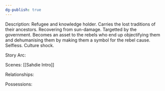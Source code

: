 ```yaml
---
dg-publish: true
---
```

Description:
Refugee and knowledge holder. Carries the lost traditions of their ancestors. Recovering from sun-damage. Targetted by the government. Becomes an asset to the rebels who end up objectifying them and dehumanising them by making them a symbol for the rebel cause. Selfless. Culture shock.

Story Arc:

Scenes:
[[Sahdie Intro]]

Relationships:

Possessions: